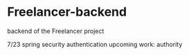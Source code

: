 # Freelancer-backend
backend of the Freelancer project


7/23
spring security authentication
upcoming work: authority
